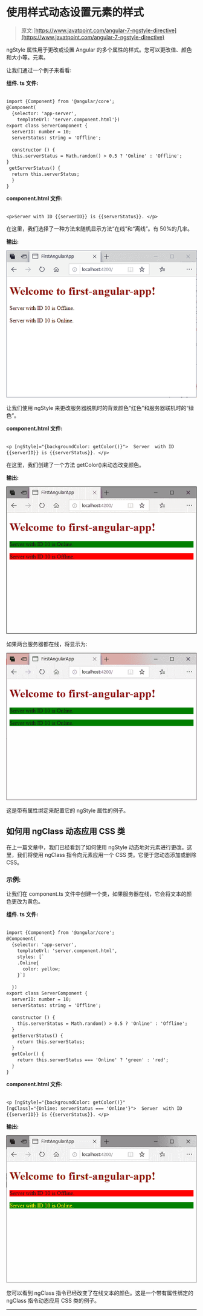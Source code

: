 # 使用样式动态设置元素的样式

> 原文:[https://www.javatpoint.com/angular-7-ngstyle-directive](https://www.javatpoint.com/angular-7-ngstyle-directive)

ngStyle 属性用于更改或设置 Angular 的多个属性的样式。您可以更改值、颜色和大小等。元素。

让我们通过一个例子来看看:

**组件. ts 文件:**

```

import {Component} from '@angular/core';
@Component(
  {selector: 'app-server',
    templateUrl: 'server.component.html'})
export class ServerComponent {
  serverID: number = 10;
  serverStatus: string = 'Offline';

  constructor () {
  this.serverStatus = Math.random() > 0.5 ? 'Online' : 'Offline';
}
 getServerStatus() {
  return this.serverStatus;
  }
}

```

**component.html 文件:**

```

<p>Server with ID {{serverID}} is {{serverStatus}}. </p>

```

在这里，我们选择了一种方法来随机显示方法“在线”和“离线”。有 50%的几率。

**输出:**

![Style elements dynamically with ngStyle](img/bf86be27cb1eac3de3690f9745615786.png)

让我们使用 ngStyle 来更改服务器脱机时的背景颜色“红色”和服务器联机时的“绿色”。

**component.html 文件:**

```

<p [ngStyle]="{backgroundColor: getColor()}">  Server  with ID {{serverID}} is {{serverStatus}}. </p>

```

在这里，我们创建了一个方法 getColor()来动态改变颜色。

**输出:**

![Style elements dynamically with ngStyle](img/44e4d5adc96fa85fbd06bf9bb2dcc00a.png)

如果两台服务器都在线，将显示为:

![Style elements dynamically with ngStyle](img/941dd3e252cfb52b55d5dfbd4a4d2ed3.png)

这是带有属性绑定来配置它的 ngStyle 属性的例子。

## 如何用 ngClass 动态应用 CSS 类

在上一篇文章中，我们已经看到了如何使用 ngStyle 动态地对元素进行更改。这里，我们将使用 ngClass 指令向元素应用一个 CSS 类。它便于您动态添加或删除 CSS。

### 示例:

让我们在 component.ts 文件中创建一个类，如果服务器在线，它会将文本的颜色更改为黄色。

**组件. ts 文件:**

```

import {Component} from '@angular/core';
@Component(
  {selector: 'app-server',
    templateUrl: 'server.component.html',
    styles: [`
    .Online{
      color: yellow;
    }`]

  })
export class ServerComponent {
  serverID: number = 10;
  serverStatus: string = 'Offline';

  constructor () {
    this.serverStatus = Math.random() > 0.5 ? 'Online' : 'Offline';
  }
  getServerStatus() {
    return this.serverStatus;
  }
  getColor() {
    return this.serverStatus === 'Online' ? 'green' : 'red';
  }
}

```

**component.html 文件:**

```

<p [ngStyle]="{backgroundColor: getColor()}"
[ngClass]="{Online: serverStatus === 'Online'}">  Server  with ID {{serverID}} is {{serverStatus}}. </p>

```

**输出:**

![Style elements dynamically with ngStyle](img/ad0c9473d83a456c369338026e7b0d1d.png)

您可以看到 ngClass 指令已经改变了在线文本的颜色。这是一个带有属性绑定的 ngClass 指令动态应用 CSS 类的例子。

* * *